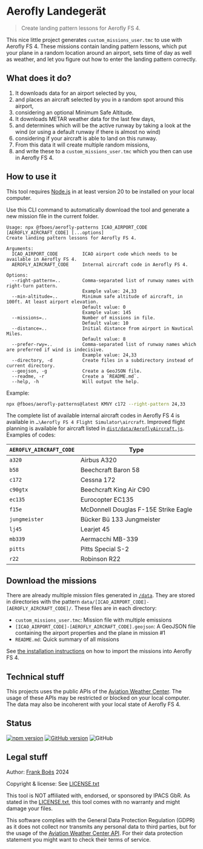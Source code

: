 # Aerofly Landegerät

> Create landing pattern lessons for Aerofly FS 4.

This nice little project generates `custom_missions_user.tmc` to use with Aerofly FS 4. These missions contain landing pattern lessons, which put your plane in a random location around an airport, sets time of day as well as weather, and let you figure out how to enter the landing pattern correctly.

## What does it do?

1. It downloads data for an airport selected by you,
2. and places an aircraft selected by you in a random spot around this airport,
3. considering an optional Minimum Safe Altitude.
4. It downloads METAR weather data for the last few days,
5. and determines which will be the active runway by taking a look at the wind (or using a default runway if there is almost no wind)
6. considering if your aircraft is able to land on this runway.
7. From this data it will create multiple random missions,
8. and write these to a `custom_missions_user.tmc` which you then can use in Aerofly FS 4.

## How to use it

This tool requires [Node.js](https://nodejs.org/en) in at least version 20 to be installed on your local computer.

Use this CLI command to automatically download the tool and generate a new mission file in the current folder.

```
Usage: npx @fboes/aerofly-patterns ICAO_AIRPORT_CODE [AEROFLY_AIRCRAFT_CODE] [...options]
Create landing pattern lessons for Aerofly FS 4.

Arguments:
  ICAO_AIRPORT_CODE         ICAO airport code which needs to be available in Aerofly FS 4.
  AEROFLY_AIRCRAFT_CODE     Internal aircraft code in Aerofly FS 4.

Options:
  --right-pattern=..        Comma-separated list of runway names with right-turn pattern.
                            Example value: 24,33
  --min-altitude=..         Minimum safe altitude of aircraft, in 100ft. At least airport elevation.
                            Default value: 0
                            Example value: 145
  --missions=..             Number of missions in file.
                            Default value: 10
  --distance=..             Initial distance from airport in Nautical Miles.
                            Default value: 8
  --prefer-rwy=..           Comma-separated list of runway names which are preferred if wind is indecisive.
                            Example value: 24,33
  --directory, -d           Create files in a subdirectory instead of current directory.
  --geojson, -g             Create a GeoJSON file.
  --readme, -r              Create a `README.md`.
  --help, -h                Will output the help.
```

Example:

```bash
npx @fboes/aerofly-patterns@latest KMVY c172 --right-pattern 24,33
```

The complete list of available internal aircraft codes in Aerofly FS 4 is available in `…\Aerofly FS 4 Flight Simulator\aircraft`. Improved flight planning is available for aircraft listed in [`dist/data/AeroflyAircraft.js`](./dist/data/AeroflyAircraft.js). Examples of codes:

| `AEROFLY_AIRCRAFT_CODE` | Type                                 |
| ----------------------- | ------------------------------------ |
| `a320`                  | Airbus A320                          |
| `b58`                   | Beechcraft Baron 58                  |
| `c172`                  | Cessna 172                           |
| `c90gtx`                | Beechcraft King Air C90              |
| `ec135`                 | Eurocopter EC135                     |
| `f15e`                  | McDonnell Douglas F-15E Strike Eagle |
| `jungmeister`           | Bücker Bü 133 Jungmeister            |
| `lj45`                  | Learjet 45                           |
| `mb339`                 | Aermacchi MB-339                     |
| `pitts`                 | Pitts Special S-2                    |
| `r22`                   | Robinson R22                         |

## Download the missions

There are already multiple mission files generated in [`/data`](./data/). They are stored in directories with the pattern `data/[ICAO_AIRPORT_CODE]-[AEROFLY_AIRCRAFT_CODE]/`. These files are in each directory:

- `custom_missions_user.tmc`: Mission file with multiple emissions
- `[ICAO_AIRPORT_CODE]-[AEROFLY_AIRCRAFT_CODE].geojson`: A GeoJSON file containing the airport properties and the plane in mission #1
- `README.md`: Quick summary of all missions

See [the installation instructions](https://fboes.github.io/aerofly-missions/docs/generic-installation.html) on how to import the missions into Aerofly FS 4.

## Technical stuff

This projects uses the public APIs of the [Aviation Weather Center](https://aviationweather.gov/). The usage of these APIs may be restricted or blocked on your local computer. The data may also be incoherent with your local state of Aerofly FS 4.

## Status

[![npm version](https://badge.fury.io/js/@fboes%2Faerofly-patterns.svg)](https://badge.fury.io/js/@fboes%2Faerofly-patterns)
[![GitHub version](https://badge.fury.io/gh/fboes%2Faerofly-patterns.svg)](https://badge.fury.io/gh/fboes%2Faerofly-patterns)
![GitHub](https://img.shields.io/github/license/fboes/aerofly-patterns.svg)

## Legal stuff

Author: [Frank Boës](https://3960.org/) 2024

Copyright & license: See [LICENSE.txt](LICENSE.txt)

This tool is NOT affiliated with, endorsed, or sponsored by IPACS GbR. As stated in the [LICENSE.txt](LICENSE.txt), this tool comes with no warranty and might damage your files.

This software complies with the General Data Protection Regulation (GDPR) as it does not collect nor transmits any personal data to third parties, but for the usage of the [Aviation Weather Center API](https://aviationweather.gov/). For their data protection statement you might want to check their terms of service.
